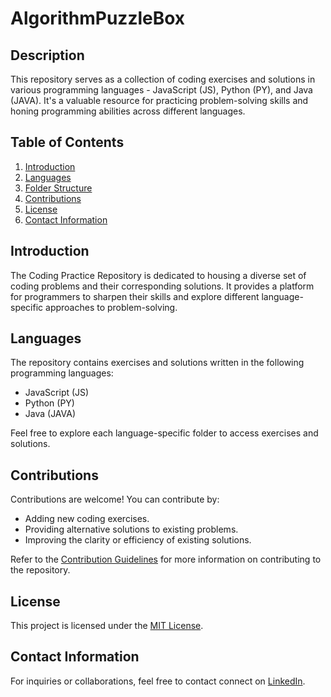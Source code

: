 # AlgorithmPuzzleBox

## Description

This repository serves as a collection of coding exercises and solutions in various programming languages - JavaScript (JS), Python (PY), and Java (JAVA). It's a valuable resource for practicing problem-solving skills and honing programming abilities across different languages.

## Table of Contents

1. [Introduction](#introduction)
2. [Languages](#languages)
3. [Folder Structure](#folder-structure)
4. [Contributions](#contributions)
5. [License](#license)
6. [Contact Information](#contact-information)

## Introduction

The Coding Practice Repository is dedicated to housing a diverse set of coding problems and their corresponding solutions. It provides a platform for programmers to sharpen their skills and explore different language-specific approaches to problem-solving.

## Languages

The repository contains exercises and solutions written in the following programming languages:

- JavaScript (JS)
- Python (PY)
- Java (JAVA)

Feel free to explore each language-specific folder to access exercises and solutions.

## Contributions

Contributions are welcome! You can contribute by:

- Adding new coding exercises.
- Providing alternative solutions to existing problems.
- Improving the clarity or efficiency of existing solutions.

Refer to the [Contribution Guidelines](CONTRIBUTING.md) for more information on contributing to the repository.

## License

This project is licensed under the [MIT License](LICENSE.md).

## Contact Information

For inquiries or collaborations, feel free to contact connect on [LinkedIn](https://www.linkedin.com/in/wesley-sanchez/).
